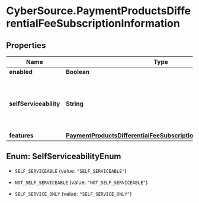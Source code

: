 # CyberSource.PaymentProductsDifferentialFeeSubscriptionInformation

## Properties
Name | Type | Description | Notes
------------ | ------------- | ------------- | -------------
**enabled** | **Boolean** |  | [optional] 
**selfServiceability** | **String** | Indicates if the organization can enable this product using self service. | [optional] [default to &#39;NOT_SELF_SERVICEABLE&#39;]
**features** | [**PaymentProductsDifferentialFeeSubscriptionInformationFeatures**](PaymentProductsDifferentialFeeSubscriptionInformationFeatures.md) |  | [optional] 


<a name="SelfServiceabilityEnum"></a>
## Enum: SelfServiceabilityEnum


* `SELF_SERVICEABLE` (value: `"SELF_SERVICEABLE"`)

* `NOT_SELF_SERVICEABLE` (value: `"NOT_SELF_SERVICEABLE"`)

* `SELF_SERVICE_ONLY` (value: `"SELF_SERVICE_ONLY"`)




